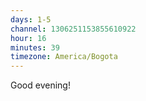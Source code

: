 ```yaml
---
days: 1-5
channel: 1306251153855610922
hour: 16
minutes: 39
timezone: America/Bogota
---
```


Good evening!
